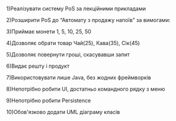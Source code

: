 1)Реалізувати систему PoS за лекційними прикладами

2)Розширити PoS до “Автомату з продажу напоїв” за вимогами:

3)Приймає монети 1, 5, 10, 25, 50

4)Дозволяє обрати товар Чай(25), Кава(35), Сік(45)

5)Дозволяє повернути гроші, скасувавши запит

6)Видає решту і продукт

7)Використовувати лише Java, без жодних фреймворків

8)Непотрібно робити UI, достатньо командного рядку з меню

9)Непотрібно робити Persistence 

10)Обов'язково додати UML діаграму класів
